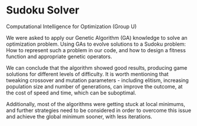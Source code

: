 # Sudoku Solver
Computational Intelligence for Optimization (Group U)

We were asked to apply our Genetic Algorithm (GA) knowledge to solve an optimization problem.
Using GAs to evolve solutions to a Sudoku problem:
How to represent such a problem in our code, and how to design a fitness function and appropriate genetic operators.

We can conclude that the algorithm showed good results, producing game solutions for different levels of difficulty. 
It is worth mentioning that tweaking crossover and mutation parameters - including elitism, increasing population size and number of generations, can improve the outcome, at the cost of speed and time, which can be suboptimal.

Additionally, most of the algorithms were getting stuck at local minimums, and further strategies need to be considered in order to overcome this issue and achieve the global minimum sooner, with less iterations.

